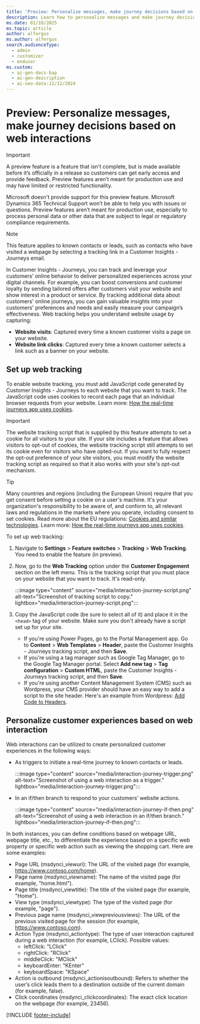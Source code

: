 ```yaml
---
title: 'Preview: Personalize messages, make journey decisions based on web interactions'
description: Learn how to personalize messages and make journey decisions based on web interactions in Dynamics 365 Customer Insights - Journeys.
ms.date: 01/10/2025
ms.topic: article
author: alfergus
ms.author: alfergus
search.audienceType:
  - admin
  - customizer
  - enduser
ms.custom:
  - ai-gen-docs-bap
  - ai-gen-description
  - ai-seo-date:12/12/2024
---
```


# Preview: Personalize messages, make journey decisions based on web interactions

> [!IMPORTANT]
> A preview feature is a feature that isn't complete, but is made available before it’s officially in a release so customers can get early access and provide feedback. Preview features aren’t meant for production use and may have limited or restricted functionality.
> 
> Microsoft doesn't provide support for this preview feature. Microsoft Dynamics 365 Technical Support won’t be able to help you with issues or questions. Preview features aren’t meant for production use, especially to process personal data or other data that are subject to legal or regulatory compliance requirements.

> [!NOTE]
> This feature applies to known contacts or leads, such as contacts who have visited a webpage by selecting a tracking link in a Customer Insights - Journeys email.

In Customer Insights - Journeys, you can track and leverage your customers’ online behavior to deliver personalized experiences across your digital channels. For example, you can boost conversions and customer loyalty by sending tailored offers after customers visit your website and show interest in a product or service. By tracking additional data about customers' online journeys, you can gain valuable insights into your customers' preferences and needs and easily measure your campaign’s effectiveness. Web tracking helps you understand website usage by capturing:

- **Website visits**: Captured every time a known customer visits a page on your website.
- **Website link clicks**: Captured every time a known customer selects a link such as a banner on your website.

## Set up web tracking

To enable website tracking, you must add JavaScript code generated by Customer Insights - Journeys to each website that you want to track. The JavaScript code uses cookies to record each page that an individual browser requests from your website. Learn more: [How the real-time journeys app uses cookies](real-time-journeys-cookies.md).

> [!IMPORTANT]
> The website tracking script that is supplied by this feature attempts to set a cookie for all visitors to your site. If your site includes a feature that allows visitors to opt-out of cookies, the website tracking script still attempts to set its cookie even for visitors who have opted-out. If you want to fully respect the opt-out preference of your site visitors, you must modify the website tracking script as required so that it also works with your site's opt-out mechanism.

> [!TIP]
> Many countries and regions (including the European Union) require that you get consent before setting a cookie on a user's machine. It's your organization's responsibility to be aware of, and conform to, all relevant laws and regulations in the markets where you operate, including consent to set cookies. Read more about the EU regulations: [Cookies and similar technologies](https://commission.europa.eu/resources-partners/europa-web-guide/design-content-and-development/privacy-security-and-legal-notices/cookies-and-similar-technologies_en). Learn more: [How the real-time journeys app uses cookies](real-time-journeys-cookies.md).

To set up web tracking:

1. Navigate to **Settings** > **Feature switches** > **Tracking** > **Web Tracking**. You need to enable the feature (in preview).
1. Now, go to the **Web Tracking** option under the **Customer Engagement** section on the left menu. This is the tracking script that you must place on your website that you want to track. It's read-only.

    :::image type="content" source="media/interaction-journey-script.png" alt-text="Screenshot of tracking script to copy." lightbox="media/interaction-journey-script.png":::

1. Copy the JavaScript code (be sure to select all of it) and place it in the `<head>` tag of your website. Make sure you don't already have a script set up for your site.
    - If you're using Power Pages, go to the Portal Management app. Go to **Content** > **Web Templates** > **Header**, paste the Customer Insights - Journeys tracking script, and then **Save**.
    - If you're using a tag manager such as Google Tag Manager, go to the Google Tag Manager portal. Select **Add new tag** > **Tag configuration** > **Custom HTML**, paste the Customer Insights - Journeys tracking script, and then **Save**.
    - If you're using another Content Management System (CMS) such as Wordpress, your CMS provider should have an easy way to add a script to the site header. Here's an example from Wordpress: [Add Code to Headers](https://wordpress.com/support/adding-code-to-headers/).

## Personalize customer experiences based on web interaction

Web interactions can be utilized to create personalized customer experiences in the following ways:

- As triggers to initiate a real-time journey to known contacts or leads.

    :::image type="content" source="media/interaction-journey-trigger.png" alt-text="Screenshot of using a web interaction as a trigger." lightbox="media/interaction-journey-trigger.png":::
  
- In an if/then branch to respond to your customers’ website actions.
  
    :::image type="content" source="media/interaction-journey-if-then.png" alt-text="Screenshot of using a web interaction in an if/then branch." lightbox="media/interaction-journey-if-then.png":::

In both instances, you can define conditions based on webpage URL, webpage title, etc., to differentiate the experience based on a specific web property or specific web action such as viewing the shopping cart. Here are some examples:
- Page URL (msdynci_viewuri): The URL of the visited page (for example, https://www.contoso.com/home).
- Page name (msdynci_viewname): The name of the visited page (for example, "home.html").
- Page title (msdynci_viewtitle): The title of the visited page (for example, "Home").
- View type (msdynci_viewtype): The type of the visited page (for example, "page").
- Previous page name (msdynci_viewpreviousviews): The URL of the previous visited page for the session (for example, https://www.contoso.com).
- Action Type (msdynci_actiontype): The type of user interaction captured during a web interaction (for example, LClick). Possible values:
  - leftClick: "LClick"
  - rightClick: "RClick"
  - middleClick: "MClick"
  - keyboardEnter: "KEnter"
  - keyboardSpace: "KSpace"
- Action is outbound (msdynci_actionisoutbound): Refers to whether the user’s click leads them to a destination outside of the current domain (for example, false).
- Click coordinates (msdynci_clickcoordinates): The exact click location on the webpage (for example, 23456).

[!INCLUDE [footer-include](./includes/footer-banner.md)]
